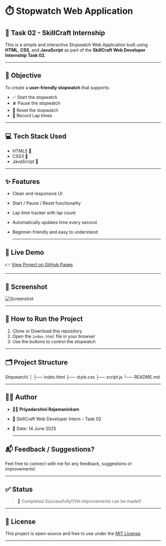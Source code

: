 # ⏱️ Stopwatch Web Application

## 📌 Task 02 - SkillCraft Internship

This is a simple and interactive Stopwatch Web Application built using **HTML**, **CSS**, and **JavaScript** as part of the **SkillCraft Web Developer Internship Task 02**.

---
## 🎯 Objective

To create a **user-friendly stopwatch** that supports:
- ✅ Start the stopwatch
- ⏸️ Pause the stopwatch
- 🔁 Reset the stopwatch
- 📍 Record Lap times

---

## 💻 Tech Stack Used

- HTML5 🧱
- CSS3 🎨
- JavaScript 🧠
  
---

## ✨ Features

- Clean and responsive UI
- Start / Pause / Reset functionality
- Lap time tracker with lap count
- Automatically updates time every second
- Beginner-friendly and easy to understand

  ---

## 🚀 Live Demo

👉 [View Project on GitHub Pages](https://DarshiniRaja.github.io/SCT_WD_02/)

---

##  📸 Screenshot
 
![Screenshot ](https://github.com/user-attachments/assets/221adfd2-86b2-4231-b68a-4a1910594d55)

---

## 🚀 How to Run the Project
 
1. Clone or Download this repository
2. Open the `index.html` file in your browser
3. Use the buttons to control the stopwatch

---

## 🗂️ Project Structure

Stopwatch/
│
├── index.html 
├── style.css 
├── script.js
└── README.md 

---

## 🧑‍💻 Author

- 👩‍💻 **Priyadarshini Rajamanickam**
- 🌟 SkillCraft Web Developer Intern – Task 02
- 📅 Date: 14 June 2025

  ---

## 📬 Feedback / Suggestions?

Feel free to connect with me for any feedback, suggestions or improvements!

---

## ✅ Status

> 🎉 Completed Successfully!(Yet improvements can be made!)

---

## 📜 License

This project is open-source and free to use under the [MIT License](LICENSE).

---











